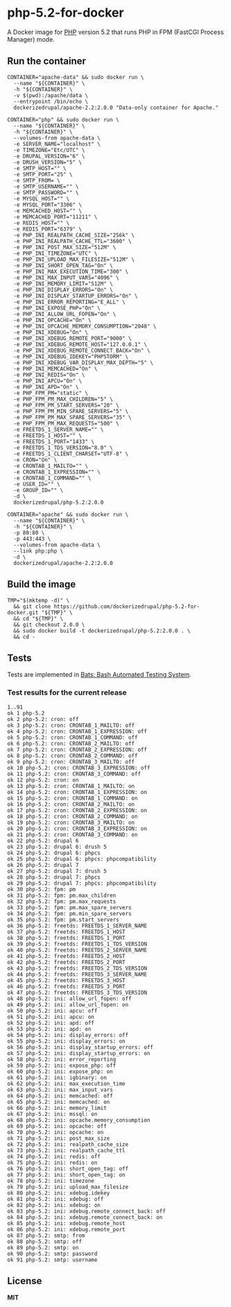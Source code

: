 # php-5.2-for-docker

A Docker image for [PHP](http://php.net/) version 5.2 that runs PHP in FPM (FastCGI Process Manager) mode.

## Run the container

    CONTAINER="apache-data" && sudo docker run \
      --name "${CONTAINER}" \
      -h "${CONTAINER}" \
      -v $(pwd):/apache/data \
      --entrypoint /bin/echo \
      dockerizedrupal/apache-2.2:2.0.0 "Data-only container for Apache."
      
    CONTAINER="php" && sudo docker run \
      --name "${CONTAINER}" \
      -h "${CONTAINER}" \
      --volumes-from apache-data \
      -e SERVER_NAME="localhost" \
      -e TIMEZONE="Etc/UTC" \
      -e DRUPAL_VERSION="6" \
      -e DRUSH_VERSION="5" \
      -e SMTP_HOST="" \
      -e SMTP_PORT="25" \
      -e SMTP_FROM= \
      -e SMTP_USERNAME="" \
      -e SMTP_PASSWORD="" \
      -e MYSQL_HOST="" \
      -e MYSQL_PORT="3306" \
      -e MEMCACHED_HOST="" \
      -e MEMCACHED_PORT="11211" \
      -e REDIS_HOST="" \
      -e REDIS_PORT="6379" \
      -e PHP_INI_REALPATH_CACHE_SIZE="256k" \
      -e PHP_INI_REALPATH_CACHE_TTL="3600" \
      -e PHP_INI_POST_MAX_SIZE="512M" \
      -e PHP_INI_TIMEZONE="UTC" \
      -e PHP_INI_UPLOAD_MAX_FILESIZE="512M" \
      -e PHP_INI_SHORT_OPEN_TAG="On" \
      -e PHP_INI_MAX_EXECUTION_TIME="300" \
      -e PHP_INI_MAX_INPUT_VARS="4096" \
      -e PHP_INI_MEMORY_LIMIT="512M" \
      -e PHP_INI_DISPLAY_ERRORS="On" \
      -e PHP_INI_DISPLAY_STARTUP_ERRORS="On" \
      -e PHP_INI_ERROR_REPORTING="E_ALL" \
      -e PHP_INI_EXPOSE_PHP="On" \
      -e PHP_INI_ALLOW_URL_FOPEN="On" \
      -e PHP_INI_OPCACHE="On" \
      -e PHP_INI_OPCACHE_MEMORY_CONSUMPTION="2048" \
      -e PHP_INI_XDEBUG="On" \
      -e PHP_INI_XDEBUG_REMOTE_PORT="9000" \
      -e PHP_INI_XDEBUG_REMOTE_HOST="127.0.0.1" \
      -e PHP_INI_XDEBUG_REMOTE_CONNECT_BACK="On" \
      -e PHP_INI_XDEBUG_IDEKEY="PHPSTORM" \
      -e PHP_INI_XDEBUG_VAR_DISPLAY_MAX_DEPTH="5" \
      -e PHP_INI_MEMCACHED="On" \
      -e PHP_INI_REDIS="On" \
      -e PHP_INI_APCU="On" \
      -e PHP_INI_APD="On" \
      -e PHP_FPM_PM="static" \
      -e PHP_FPM_PM_MAX_CHILDREN="5" \
      -e PHP_FPM_PM_START_SERVERS="20" \
      -e PHP_FPM_PM_MIN_SPARE_SERVERS="5" \
      -e PHP_FPM_PM_MAX_SPARE_SERVERS="35" \
      -e PHP_FPM_PM_MAX_REQUESTS="500" \
      -e FREETDS_1_SERVER_NAME="" \
      -e FREETDS_1_HOST="" \
      -e FREETDS_1_PORT="1433" \
      -e FREETDS_1_TDS_VERSION="8.0" \
      -e FREETDS_1_CLIENT_CHARSET="UTF-8" \
      -e CRON="On" \
      -e CRONTAB_1_MAILTO="" \
      -e CRONTAB_1_EXPRESSION="" \
      -e CRONTAB_1_COMMAND="" \
      -e USER_ID="" \
      -e GROUP_ID="" \
      -d \
      dockerizedrupal/php-5.2:2.0.0

    CONTAINER="apache" && sudo docker run \
      --name "${CONTAINER}" \
      -h "${CONTAINER}" \
      -p 80:80 \
      -p 443:443 \
      --volumes-from apache-data \
      --link php:php \
      -d \
      dockerizedrupal/apache-2.2:2.0.0
      
## Build the image

    TMP="$(mktemp -d)" \
      && git clone https://github.com/dockerizedrupal/php-5.2-for-docker.git "${TMP}" \
      && cd "${TMP}" \
      && git checkout 2.0.0 \
      && sudo docker build -t dockerizedrupal/php-5.2:2.0.0 . \
      && cd -

## Tests

Tests are implemented in [Bats: Bash Automated Testing System](https://github.com/sstephenson/bats).

### Test results for the current release

    1..91
    ok 1 php-5.2
    ok 2 php-5.2: cron: off
    ok 3 php-5.2: cron: CRONTAB_1_MAILTO: off
    ok 4 php-5.2: cron: CRONTAB_1_EXPRESSION: off
    ok 5 php-5.2: cron: CRONTAB_1_COMMAND: off
    ok 6 php-5.2: cron: CRONTAB_2_MAILTO: off
    ok 7 php-5.2: cron: CRONTAB_2_EXPRESSION: off
    ok 8 php-5.2: cron: CRONTAB_2_COMMAND: off
    ok 9 php-5.2: cron: CRONTAB_3_MAILTO: off
    ok 10 php-5.2: cron: CRONTAB_3_EXPRESSION: off
    ok 11 php-5.2: cron: CRONTAB_3_COMMAND: off
    ok 12 php-5.2: cron: on
    ok 13 php-5.2: cron: CRONTAB_1_MAILTO: on
    ok 14 php-5.2: cron: CRONTAB_1_EXPRESSION: on
    ok 15 php-5.2: cron: CRONTAB_1_COMMAND: on
    ok 16 php-5.2: cron: CRONTAB_2_MAILTO: on
    ok 17 php-5.2: cron: CRONTAB_2_EXPRESSION: on
    ok 18 php-5.2: cron: CRONTAB_2_COMMAND: on
    ok 19 php-5.2: cron: CRONTAB_3_MAILTO: on
    ok 20 php-5.2: cron: CRONTAB_3_EXPRESSION: on
    ok 21 php-5.2: cron: CRONTAB_3_COMMAND: on
    ok 22 php-5.2: drupal 6
    ok 23 php-5.2: drupal 6: drush 5
    ok 24 php-5.2: drupal 6: phpcs
    ok 25 php-5.2: drupal 6: phpcs: phpcompatibility
    ok 26 php-5.2: drupal 7
    ok 27 php-5.2: drupal 7: drush 5
    ok 28 php-5.2: drupal 7: phpcs
    ok 29 php-5.2: drupal 7: phpcs: phpcompatibility
    ok 30 php-5.2: fpm: pm
    ok 31 php-5.2: fpm: pm.max_children
    ok 32 php-5.2: fpm: pm.max_requests
    ok 33 php-5.2: fpm: pm.max_spare_servers
    ok 34 php-5.2: fpm: pm.min_spare_servers
    ok 35 php-5.2: fpm: pm.start_servers
    ok 36 php-5.2: freetds: FREETDS_1_SERVER_NAME
    ok 37 php-5.2: freetds: FREETDS_1_HOST
    ok 38 php-5.2: freetds: FREETDS_1_PORT
    ok 39 php-5.2: freetds: FREETDS_1_TDS_VERSION
    ok 40 php-5.2: freetds: FREETDS_2_SERVER_NAME
    ok 41 php-5.2: freetds: FREETDS_2_HOST
    ok 42 php-5.2: freetds: FREETDS_2_PORT
    ok 43 php-5.2: freetds: FREETDS_2_TDS_VERSION
    ok 44 php-5.2: freetds: FREETDS_3_SERVER_NAME
    ok 45 php-5.2: freetds: FREETDS_3_HOST
    ok 46 php-5.2: freetds: FREETDS_3_PORT
    ok 47 php-5.2: freetds: FREETDS_3_TDS_VERSION
    ok 48 php-5.2: ini: allow_url_fopen: off
    ok 49 php-5.2: ini: allow_url_fopen: on
    ok 50 php-5.2: ini: apcu: off
    ok 51 php-5.2: ini: apcu: on
    ok 52 php-5.2: ini: apd: off
    ok 53 php-5.2: ini: apd: on
    ok 54 php-5.2: ini: display_errors: off
    ok 55 php-5.2: ini: display_errors: on
    ok 56 php-5.2: ini: display_startup_errors: off
    ok 57 php-5.2: ini: display_startup_errors: on
    ok 58 php-5.2: ini: error_reporting
    ok 59 php-5.2: ini: expose_php: off
    ok 60 php-5.2: ini: expose_php: on
    ok 61 php-5.2: ini: igbinary: on
    ok 62 php-5.2: ini: max_execution_time
    ok 63 php-5.2: ini: max_input_vars
    ok 64 php-5.2: ini: memcached: off
    ok 65 php-5.2: ini: memcached: on
    ok 66 php-5.2: ini: memory_limit
    ok 67 php-5.2: ini: mssql: on
    ok 68 php-5.2: ini: opcache.memory_consumption
    ok 69 php-5.2: ini: opcache: off
    ok 70 php-5.2: ini: opcache: on
    ok 71 php-5.2: ini: post_max_size
    ok 72 php-5.2: ini: realpath_cache_size
    ok 73 php-5.2: ini: realpath_cache_ttl
    ok 74 php-5.2: ini: redis: off
    ok 75 php-5.2: ini: redis: on
    ok 76 php-5.2: ini: short_open_tag: off
    ok 77 php-5.2: ini: short_open_tag: on
    ok 78 php-5.2: ini: timezone
    ok 79 php-5.2: ini: upload_max_filesize
    ok 80 php-5.2: ini: xdebug.idekey
    ok 81 php-5.2: ini: xdebug: off
    ok 82 php-5.2: ini: xdebug: on
    ok 83 php-5.2: ini: xdebug.remote_connect_back: off
    ok 84 php-5.2: ini: xdebug.remote_connect_back: on
    ok 85 php-5.2: ini: xdebug.remote_host
    ok 86 php-5.2: ini: xdebug.remote_port
    ok 87 php-5.2: smtp: from
    ok 88 php-5.2: smtp: off
    ok 89 php-5.2: smtp: on
    ok 90 php-5.2: smtp: password
    ok 91 php-5.2: smtp: username

## License

**MIT**
